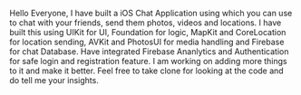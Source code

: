 Hello Everyone,
I have built a iOS Chat Application using which you can use to chat with your friends, send them photos, videos and locations. 
I have built this using UIKit for UI, Foundation for logic, MapKit and CoreLocation for location sending, AVKit and PhotosUI for media handling and Firebase for chat Database. 
Have integrated Firebase Ananlytics and Authentication for safe login and registration feature. 
I am working on adding more things to it and make it better.
Feel free to take clone for looking at the code and do tell me your insights.
